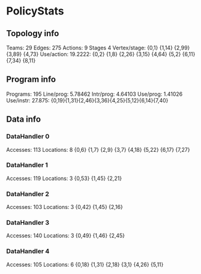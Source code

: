 # PolicyStats
## Topology info
Teams:		29
Edges:		275
Actions:	9
Stages		4
Vertex/stage:	{0,1} {1,14} {2,99} {3,89} {4,73} 
Use/action:	19.2222: {0,2} {1,8} {2,26} {3,15} {4,64} {5,2} {6,11} {7,34} {8,11} 

## Program info
Programs:	195
Line/prog:	5.78462
Intr/prog:	4.64103
Use/prog:	1.41026
Use/instr:	27.875: {0,19}{1,31}{2,46}{3,36}{4,25}{5,12}{6,14}{7,40}

## Data info

### DataHandler 0
Accesses:	113
Locations:	8
{0,6} {1,7} {2,9} {3,7} {4,18} {5,22} {6,17} {7,27} 

### DataHandler 1
Accesses:	119
Locations:	3
{0,53} {1,45} {2,21} 

### DataHandler 2
Accesses:	103
Locations:	3
{0,42} {1,45} {2,16} 

### DataHandler 3
Accesses:	140
Locations:	3
{0,49} {1,46} {2,45} 

### DataHandler 4
Accesses:	105
Locations:	6
{0,18} {1,31} {2,18} {3,1} {4,26} {5,11} 